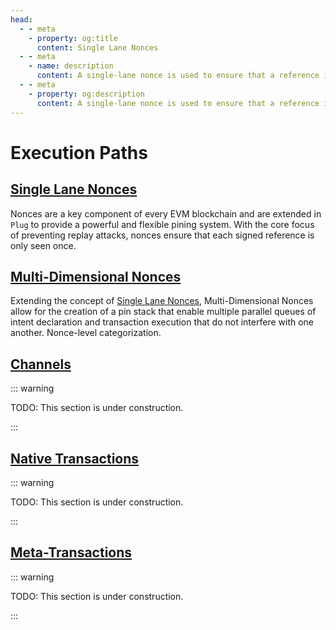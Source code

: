 ```yaml
---
head:
  - - meta
    - property: og:title
      content: Single Lane Nonces
  - - meta
    - name: description
      content: A single-lane nonce is used to ensure that a reference is only seen once.
  - - meta
    - property: og:description
      content: A single-lane nonce is used to ensure that a reference is only seen once.
---
```


# Execution Paths

## [Single Lane Nonces](/plugs/execution-paths/single-lane)

Nonces are a key component of every EVM blockchain and are extended in `Plug` to provide a powerful and flexible pining system. With the core focus of preventing replay attacks, nonces ensure that each signed reference is only seen once.

## [Multi-Dimensional Nonces](/plugs/execution-paths/multi-dimensional)

Extending the concept of [Single Lane Nonces](/plugs/execution-paths/single-lane), Multi-Dimensional Nonces allow for the creation of a pin stack that enable multiple parallel queues of intent declaration and transaction execution that do not interfere with one another. Nonce-level categorization.

## [Channels](/plugs/execution-paths/channels)

::: warning

TODO: This section is under construction.

:::

## [Native Transactions](/plugs/execution-paths/native-transactions)

::: warning

TODO: This section is under construction.

:::

## [Meta-Transactions](/plugs/execution-paths/meta-transactions)

::: warning

TODO: This section is under construction.

:::
